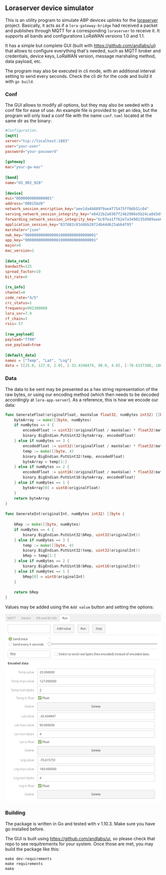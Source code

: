 ## Loraserver device simulator

This is an utility program to simulate ABP devices uplinks for the [loraserver](https://loraserver.io) project.  Basically, it acts as if a `lora-gateway-bridge` had received a packet and publishes through MQTT for a corresponding `loraserver` to receive it.
It supports all bands and configurations LoRaWAN versions 1.0 and 1.1.  

It has a simple but complete GUI (built with https://github.com/andlabs/ui) that allows to configure everything that's needed, such as MQTT broker and credentials, device keys, LoRaWAN version, message marshaling method, data payload, etc.

The program may also be executed in cli mode, with an additional interval setting to send every <interval> seconds. Check the cli dir for the code and build it with `go build`.

### Conf

The GUI allows to modify all options, but they may also be seeded with a conf file for ease of use. An example file is provided to get an idea, but the program will only load a conf file with the name `conf.toml` located at the same dir as the binary:

```toml
#Configuration.
[mqtt]
server="tcp://localhost:1883"
user="your-user"
password="your-password"

[gateway]
mac="your-gw-mac"

[band]
name="US_902_928"

[device]
eui="0000000000000001"
address="00815bd9"
network_session_encription_key="aee1da4b88979ae4f75475ff0db51c04"
serving_network_session_integrity_key="e0422b2a0307f24b2986e5b24ca8d3d9"
forwarding_network_session_integrity_key="bc97ea1ff62e7a3490135d989aae6bca"
application_session_key="037882c03dd6b20724b44d623abb4f95"
marshaler="json"
nwk_key="00000000000000010000000000000001"
app_key="00000000000000010000000000000001"
major=0
mac_version=1

[data_rate]
bandwith=125
spread_factor=10
bit_rate=0

[rx_info]
channel=0
code_rate="4/5"
crc_status=1
frequency=902300000
lora_snr=7.0
rf_chain=1
rssi=-57

[raw_payload]
payload="ff00"
use_payload=true

[default_data]
names = ["Temp", "Lat", "Lng"]
data = [[25.0, 127.0, 2.0], [-33.4348474, 90.0, 4.0], [-70.6157308, 180.0, 4.0]]
```

### Data

The data to be sent may be presented as a hex string representation of the raw bytes, or using our encoding method (which then needs to be decoded accordingly at `lora-app-server`). As a reference, this is how we encode our data:

```go
func GenerateFloat(originalFloat, maxValue float32, numBytes int32) []byte {
	byteArray := make([]byte, numBytes)
	if numBytes == 4 {
		encodedFloat := uint32((originalFloat / maxValue) * float32(math.Pow(2, 31)))
		binary.BigEndian.PutUint32(byteArray, encodedFloat)
	} else if numBytes == 3 {
		encodedFloat := uint32((originalFloat / maxValue) * float32(math.Pow(2, 23)))
		temp := make([]byte, 4)
		binary.BigEndian.PutUint32(temp, encodedFloat)
		byteArray = temp[1:]
	} else if numBytes == 2 {
		encodedFloat := uint16((originalFloat / maxValue) * float32(math.Pow(2, 15)))
		binary.BigEndian.PutUint16(byteArray, encodedFloat)
	} else if numBytes == 1 {
		byteArray[0] = uint8(originalFloat)
	}
	return byteArray
}

func GenerateInt(originalInt, numBytes int32) []byte {

	bRep := make([]byte, numBytes)
	if numBytes == 4 {
		binary.BigEndian.PutUint32(bRep, uint32(originalInt))
	} else if numBytes == 3 {
		temp := make([]byte, 4)
		binary.BigEndian.PutUint32(temp, uint32(originalInt))
		bRep = temp[1:]
	} else if numBytes == 2 {
		binary.BigEndian.PutUint16(bRep, uint16(originalInt))
	} else if numBytes == 1 {
		bRep[0] = uint8(originalInt)
	}

	return bRep
}
```

Values may be added using the `Add value` button and setting the options:

![](images/data_encoding.png?raw=true)

### Building

The package is written in Go and tested with v 1.10.3. Make sure you have go installed before.  

The GUI is built using https://github.com/andlabs/ui, so please check that repo to see requitrements for your system. Once those are met, you may build the package like this: 

```
make dev-requirements
make requirements
make
```